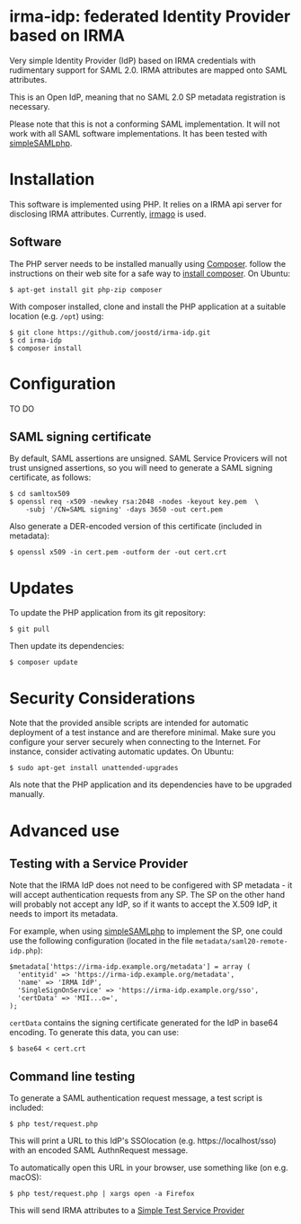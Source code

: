 # irma-idp: federated Identity Provider based on IRMA

Very simple Identity Provider (IdP) based on IRMA credentials with rudimentary support for SAML 2.0.  IRMA attributes are mapped onto SAML attributes.

This is an Open IdP, meaning that no SAML 2.0 SP metadata registration is necessary. 

Please note that this is not a conforming SAML implementation. It will not work with all SAML software implementations. It has been tested with [simpleSAMLphp](http://simplesamlphp.org).


# Installation

This software is implemented using PHP. It relies on a IRMA api server for disclosing IRMA attributes. Currently, [irmago](https://github.com/privacybydesign/irmago) is used.


## Software

The PHP server needs to be installed manually using [Composer](https://getcomposer.org). follow the instructions on their web site for a safe way to [install composer](https://getcomposer.org/download/). On Ubuntu:

	$ apt-get install git php-zip composer

With composer installed, clone and install the PHP application at a suitable location (e.g. `/opt`) using:

	$ git clone https://github.com/joostd/irma-idp.git
	$ cd irma-idp
	$ composer install
	
	
# Configuration

TO DO

## SAML signing certificate

By default, SAML assertions are unsigned. SAML Service Provicers will not trust unsigned assertions, so you will need to generate a SAML signing certificate, as follows:

	$ cd samltox509
	$ openssl req -x509 -newkey rsa:2048 -nodes -keyout key.pem  \
		-subj '/CN=SAML signing' -days 3650 -out cert.pem
	
Also generate a DER-encoded version of this certificate (included in metadata):

	$ openssl x509 -in cert.pem -outform der -out cert.crt
	

# Updates

To update the PHP application from its git repository:

	$ git pull

Then update its dependencies:

	$ composer update
	
# Security Considerations

Note that the provided ansible scripts are intended for automatic deployment of a test instance and are therefore minimal. Make sure you configure your server securely when connecting to the Internet. For instance, consider activating automatic updates. On Ubuntu:

	$ sudo apt-get install unattended-upgrades

Als note that the PHP application and its dependencies have to be upgraded manually.

# Advanced use

## Testing with a Service Provider

Note that the IRMA IdP does not need to be configered with SP metadata - it will accept authentication requests from any SP. The SP on the other hand will probably not accept any IdP, so if it wants to accept the X.509 IdP, it needs to import its metadata.

For example, when using [simpleSAMLphp](http://simplesamlphp.org) to implement the SP, one could use the following configuration (located in the file `metadata/saml20-remote-idp.php`):

	$metadata['https://irma-idp.example.org/metadata'] = array (
	  'entityid' => 'https://irma-idp.example.org/metadata',
	  'name' => 'IRMA IdP',
	  'SingleSignOnService' => 'https://irma-idp.example.org/sso',
	  'certData' => 'MII...o=',
	);
	
`certData` contains the signing certificate generated for the IdP in base64 encoding. To generate this data, you can use:

	$ base64 < cert.crt

## Command line testing

To generate a SAML authentication request message, a test script is included:

	$ php test/request.php
	
This will print a URL to this IdP's SSOlocation (e.g. https://localhost/sso) with an encoded SAML AuthnRequest message.

To automatically open this URL in your browser, use something like (on e.g. macOS):

	$ php test/request.php | xargs open -a Firefox

This will send IRMA attributes to a [Simple Test Service Provider](https://sptest.iamshowcase.com/)